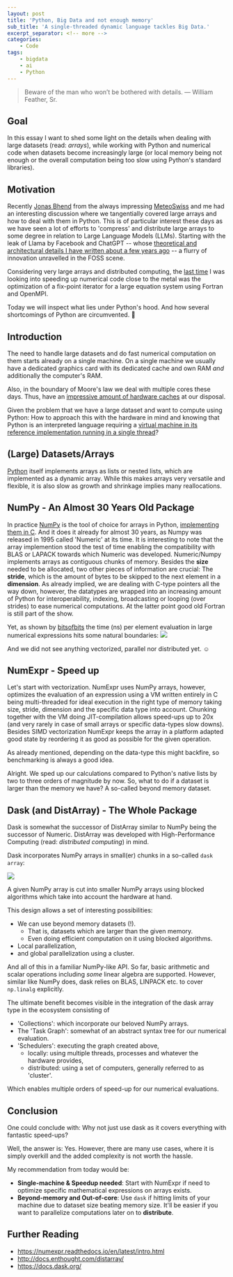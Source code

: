 ```yaml
---
layout: post
title: 'Python, Big Data and not enough memory'
sub_title: 'A single-threaded dynamic language tackles Big Data.'
excerpt_separator: <!-- more -->
categories:
    - Code
tags:
    - bigdata
    - ai
    - Python
---
```


> Beware of the man who won’t be bothered with details.
> — William Feather, Sr.

## Goal

In this essay I want to shed some light on the details when dealing with large datasets (read: *arrays*), while working with Python and numerical code when datasets become increasingly large (or local memory being not enough or the overall computation being too slow using Python's standard libraries).

<!-- more -->

## Motivation

Recently [Jonas Bhend](https://scholar.google.com/citations?hl=en&user=kTTI6VAAAAAJ) from the always impressing [MeteoSwiss](https://www.meteoswiss.admin.ch) and me had an interesting discussion where we tangentially covered large arrays and how to deal with them in Python. This is of particular interest these days as we have seen a lot of efforts to 'compress' and distribute large arrays to some degree in relation to Large Language Models (LLMs). Starting with the leak of Llama by Facebook and ChatGPT -- whose [theoretical and architectural details I have written about a few years ago](https://rscircus.github.io/2020/02/22/transformer.html) -- a flurry of innovation unravelled in the FOSS scene.

Considering very large arrays and distributed computing, the [last time](https://github.com/rscircus/fortress) I was looking into speeding up numerical code close to the metal was the optimization of a fix-point iterator for a large equation system using Fortran and OpenMPI.

Today we will inspect what lies under Python's hood. And how several shortcomings of Python are circumvented. 🧐

## Introduction

The need to handle large datasets and do fast numerical computation on them starts already on a single machine. On a single machine we usually have a dedicated graphics card with its dedicated cache and own RAM *and* additionally the computer's RAM.

Also, in the boundary of Moore's law we deal with multiple cores these days. Thus, have an [impressive amount of hardware caches](https://en.wikipedia.org/wiki/File:Hwloc.png) at our disposal.

Given the problem that we have a large dataset and want to compute using Python: How to approach this with the hardware in mind and knowing that Python is an interpreted language requiring a [virtual machine in its reference implementation running in a single thread](https://en.wikipedia.org/wiki/CPython#Design)?

## (Large) Datasets/Arrays

[Python](https://en.wikipedia.org/wiki/CPython) itself implements arrays as lists or nested lists, which are implemented as a dynamic array. While this makes arrays very versatile and flexible, it is also slow as growth and shrinkage implies many reallocations.

## NumPy - An Almost 30 Years Old Package

In practice [NumPy](https://numpy.org/devdocs/index.html) is the tool of choice for arrays in Python, [implementing them in C](https://numpy.org/doc/stable/dev/internals.code-explanations.html#numpy-c-code-explanations). And it does it already for almost 30 years, as Numpy was released in 1995 called 'Numeric' at its time. It is interesting to note that the array implemention stood the test of time enabling the compatibility with BLAS or LAPACK towards which Numeric was developed. Numeric/Numpy implements arrays as contiguous chunks of memory. Besides the **size** needed to be allocated, two other pieces of information are crucial: The **stride**, which is the amount of bytes to be skipped to the next element in a **dimension**. As already implied, we are dealing with C-type pointers all the way down, however, the datatypes are wrapped into an increasing amount of Python for interoperability, indexing, broadcasting or looping (over strides) to ease numerical computations. At the latter point good old Fortran is still part of the show.

Yet, as shown by [bitsofbits](https://www.bitsofbits.com/2014/09/21/numpy-micro-optimization-and-numexpr/) the time (ns) per element evaluation in large numerical expressions hits some natural boundaries:
![](https://www.bitsofbits.com/wp-content/uploads/2014/09/sin_basic.png)

And we did not see anything vectorized, parallel nor distributed yet. ☺️

## NumExpr - Speed up

Let's start with vectorization. NumExpr uses NumPy arrays, however, optimizes the evaluation of an expression using a VM written entirely in C being multi-threaded for ideal execution in the right type of memory taking size, stride, dimension and the specific data type into account. Chunking together with the VM doing JIT-compilation allows speed-ups up to 20x (and very rarely in case of small arrays or specific data-types slow downs). Besides SIMD vectorization NumExpr keeps the array in a platform adapted good state by reordering it as good as possible for the given operation.

As already mentioned, depending on the data-type this might backfire, so benchmarking is always a good idea.

Alright. We sped up our calculations compared to Python's native lists by two to three orders of magnitude by now. So, what to do if a dataset is larger than the memory we have? A so-called beyond memory dataset.

## Dask (and DistArray) - The Whole Package

Dask is somewhat the successor of DistArray similar to NumPy being the successor of Numeric. DistArray was developed with High-Performance Computing (read: _distributed computing_) in mind.

Dask incorporates NumPy arrays in small(er) chunks in a so-called `dask array`:

![](https://docs.dask.org/en/stable/_images/dask-array.svg)

A given NumPy array is cut into smaller NumPy arrays using blocked algorithms which take into account the hardware at hand.

This design allows a set of interesting possibilities:

- We can use beyond memory datasets (!).
	- That is, datasets which are larger than the given memory.
	- Even doing efficient computation on it using blocked algorithms.
- Local parallelization,
- and global parallelization using a cluster.

And all of this in a familiar NumPy-like API. So far, basic arithmetic and scalar operations including *some* linear algebra are supported. However, similar like NumPy does, dask relies on BLAS, LINPACK etc. to cover `np.linalg` explicitly.

The ultimate benefit becomes visible in the integration of the dask array type in the ecosystem consisting of

- 'Collections': which incorporate our beloved NumPy arrays.
-  The 'Task Graph': somewhat of an abstract syntax tree for our numerical evaluation.
- 'Schedulers': executing the graph created above,
	- locally: using multiple threads, processes and whatever the hardware provides,
	- distributed: using a set of computers, generally referred to as 'cluster'.

Which enables multiple orders of speed-up for our numerical evaluations.

## Conclusion

One could conclude with: Why not just use dask as it covers everything with fantastic speed-ups?

Well, the answer is: Yes. However, there are many use cases, where it is simply overkill and the added complexity is not worth the hassle.

My recommendation from today would be:

- **Single-machine & Speedup needed**: Start with NumExpr if need to optimize specific mathematical expressions on arrays exists.
- **Beyond-memory and Out-of-core**: Use `dask` if hitting limits of your machine due to dataset size beating memory size. It'll be easier if you want to parallelize computations later on to **distribute**.

## Further Reading

- https://numexpr.readthedocs.io/en/latest/intro.html
- http://docs.enthought.com/distarray/
- https://docs.dask.org/

